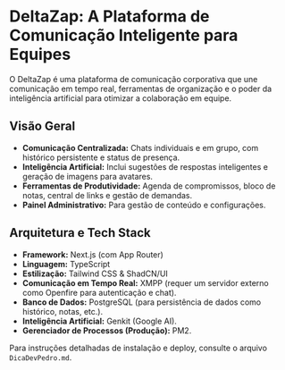 # DeltaZap: A Plataforma de Comunicação Inteligente para Equipes

O DeltaZap é uma plataforma de comunicação corporativa que une comunicação em tempo real, ferramentas de organização e o poder da inteligência artificial para otimizar a colaboração em equipe.

## Visão Geral

- **Comunicação Centralizada:** Chats individuais e em grupo, com histórico persistente e status de presença.
- **Inteligência Artificial:** Inclui sugestões de respostas inteligentes e geração de imagens para avatares.
- **Ferramentas de Produtividade:** Agenda de compromissos, bloco de notas, central de links e gestão de demandas.
- **Painel Administrativo:** Para gestão de conteúdo e configurações.

## Arquitetura e Tech Stack

- **Framework:** Next.js (com App Router)
- **Linguagem:** TypeScript
- **Estilização:** Tailwind CSS & ShadCN/UI
- **Comunicação em Tempo Real:** XMPP (requer um servidor externo como Openfire para autenticação e chat).
- **Banco de Dados:** PostgreSQL (para persistência de dados como histórico, notas, etc.).
- **Inteligência Artificial:** Genkit (Google AI).
- **Gerenciador de Processos (Produção):** PM2.

Para instruções detalhadas de instalação e deploy, consulte o arquivo `DicaDevPedro.md`.
